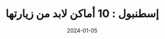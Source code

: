 ---
title: "إسطنبول : 10 أماكن لابد من زيارتها"
excerpt: "De Sainte-Sophie au Grand Bazar, découvrez les merveilles d'Istanbul qui font de cette ville un carrefour unique entre l'Orient et l'Occident."
image: "https://images.pexels.com/photos/2387870/pexels-photo-2387870.jpeg?auto=compress&cs=tinysrgb&w=600"
date: 2024-01-05
category: "Voyage"
--- 